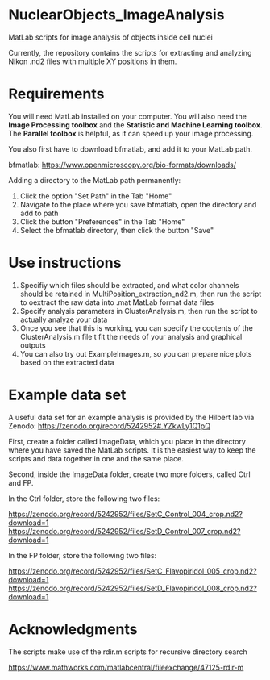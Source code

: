 # NuclearObjects_ImageAnalysis

MatLab scripts for image analysis of objects inside cell nuclei

Currently, the repository contains the scripts for extracting and analyzing Nikon .nd2 files with multiple XY positions in them.

# Requirements

You will need MatLab installed on your computer. You will also need the **Image Processing toolbox** and the **Statistic and Machine Learning toolbox**. The **Parallel toolbox** is helpful, as it can speed up your image processing.

You also first have to download bfmatlab, and add it to your MatLab path.

bfmatlab:
https://www.openmicroscopy.org/bio-formats/downloads/

Adding a directory to the MatLab path permanently:
1. Click the option "Set Path" in the Tab "Home"
2. Navigate to the place where you save bfmatlab, open the directory and add to path
3. Click the button "Preferences" in the Tab "Home"
4. Select the bfmatlab directory, then click the button "Save"

# Use instructions

1. Specifiy which files should be extracted, and what color channels should be retained in MultiPosition_extraction_nd2.m, then run the script to oextract the raw data into .mat MatLab format data files
2. Specify analysis parameters in ClusterAnalysis.m, then run the script to actually analyze your data
3. Once you see that this is working, you can specify the cootents of the ClusterAnalysis.m file t fit the needs of your analysis and graphical outputs
4. You can also try out ExampleImages.m, so you can prepare nice plots based on the extracted data

# Example data set

A useful data set for an example analysis is provided by the Hilbert lab via Zenodo:
https://zenodo.org/record/5242952#.YZkwLy1Q1pQ

First, create a folder called ImageData, which you place in the directory where you have saved the MatLab scripts. It is the easiest way to keep the scripts and data together in one and the same place.

Second, inside the ImageData folder, create two more folders, called Ctrl and FP.

In the Ctrl folder, store the following two files:

https://zenodo.org/record/5242952/files/SetC_Control_004_crop.nd2?download=1
https://zenodo.org/record/5242952/files/SetD_Control_007_crop.nd2?download=1

In the FP folder, store the following two files:

https://zenodo.org/record/5242952/files/SetC_Flavopiridol_005_crop.nd2?download=1
https://zenodo.org/record/5242952/files/SetD_Flavopiridol_008_crop.nd2?download=1

# Acknowledgments

The scripts make use of the rdir.m scripts for recursive directory search

https://www.mathworks.com/matlabcentral/fileexchange/47125-rdir-m
